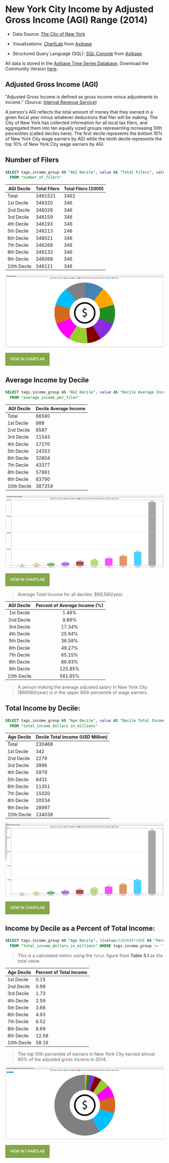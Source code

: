 # New York City Income by Adjusted Gross Income (AGI) Range (2014)

* Data Source: [The City of New York](https://catalog.data.gov/dataset/personal-income-by-agi-range-3b6e6)

* Visualizations: [ChartLab](https://apps.axibase.com/chartlab) from [Axibase](https://axibase.com)

* Structured Query Language (SQL): [SQL Console](https://github.com/axibase/atsd/blob/master/sql/README.md#overview) from [Axibase](https://axibase.com)

All data is stored in the [Axibase Time Series Database](https://axibase.com). Download the Community Version [here](https://github.com/axibase/atsd/blob/master/installation/README.md#installation).

## Adjusted Gross Income (AGI)

"Adjusted Gross Income is defined as gross income minus adjustments to income." (Source: [Internal Revenue Service](https://www.irs.gov/uac/definition-of-adjusted-gross-income))

A person's AGI reflects the total amount of money that they earned in a given fiscal year minus whatever deductions that
filer will be making. The City of New York has collected information for all local tax filers, and aggregated them into ten
equally sized groups representing increasing 10th percentiles (called deciles here). The first decile represents the bottom
10% of New York City wage earners by AGI while the tenth decile represents the top 10% of New York City wage earners by AGI.

## Number of Filers

```sql
SELECT tags.income_group AS "AGI Decile", value AS "Total Filers", value/1000 AS "Total Filers (1000)"
  FROM "number_of_filers"
```

| AGI Decile  | Total Filers | Total Filers (1000) |
|-------------|--------------|---------------------|
| Total       | 3461521      | 3462                |
| 1st Decile  | 346320       | 346                 |
| 2nd Decile  | 346026       | 346                 |
| 3rd Decile  | 346159       | 346                 |
| 4th Decile  | 346193       | 346                 |
| 5th Decile  | 246213       | 246                 |
| 6th Decile  | 346021       | 346                 |
| 7th Decile  | 346268       | 346                 |
| 8th Decile  | 346132       | 346                 |
| 9th Decile  | 346068       | 346                 |
| 10th Decile | 346121       | 346                 |

![](Images/NYP_1.1.png)

[![View in ChartLab](Images/button.png)](https://apps.axibase.com/chartlab/1576163d/2/#fullscreen)

## Average Income by Decile

```sql
SELECT tags.income_group AS "AGI Decile", value AS "Decile Average Income"
  FROM "average_income_per_filer"
```

| AGI Decile  | Decile Average Income |
|-------------|-----------------------|
| Total       | 66580                 |
| 1st Decile  | 988                   |
| 2nd Decile  | 6587                  |
| 3rd Decile  | 11543                 |
| 4th Decile  | 17270                 |
| 5th Decile  | 24353                 |
| 6th Decile  | 32804                 |
| 7th Decile  | 43377                 |
| 8th Decile  | 57881                 |
| 9th Decile  | 83790                 |
| 10th Decile | 387259                |

![](Images/NYP_2.1.png)

[![View in ChartLab](Images/button.png)](https://apps.axibase.com/chartlab/d979bec5/2/#fullscreen)

> Average Total Income for all deciles: $66,580/year.

| AGI Decile | Percent of Average Income (%)|
|:----------:|:-------------------------:|
| 1st Decile | 1.48% |
| 2nd Decile | 9.89% |
| 3rd Decile | 17.34% |
| 4th Decile | 25.94% |
| 5th Decile | 36.58% |
| 6th Decile | 49.27% |
| 7th Decile | 65.15% |
| 8th Decile | 86.93% |
| 9th Decile | 125.85% |
| 10th Decile | 581.65% |

> A person making the average adjusted salary in New York City ($66580/year) is in the upper 85th percentile of wage earners.

## Total Income by Decile:

```sql
SELECT tags.income_group AS "Age Decile", value AS "Decile Total Income (USD Million)"
  FROM "total_income_dollars_in_millions"
```

| Age Decile  | Decile Total Income (USD Million) |
|-------------|-----------------------------------|
| Total       | 230468                            |
| 1st Decile  | 342                               |
| 2nd Decile  | 2279                              |
| 3rd Decile  | 3996                              |
| 4th Decile  | 5979                              |
| 5th Decile  | 8431                              |
| 6th Decile  | 11351                             |
| 7th Decile  | 15020                             |
| 8th Decile  | 20034                             |
| 9th Decile  | 28997                             |
| 10th Decile | 134038                            |

![](Images/NYP_3.1.png)

[![View in ChartLab](Images/button.png)](https://apps.axibase.com/chartlab/d979bec5/3/#fullscreen)

## Income by Decile as a Percent of Total Income:

```sql
SELECT tags.income_group AS "Age Decile", ((value/230468)*100) AS "Percent of Total Income"
  FROM "total_income_dollars_in_millions" WHERE tags.income_group != 'Total'
```

> This is a calculated metric using the `Total` figure from **Table 3.1** as the total value.

| Age Decile  | Percent of Total Income |
|-------------|-------------------------|
| 1st Decile  | 0.15                    |
| 2nd Decile  | 0.99                    |
| 3rd Decile  | 1.73                    |
| 4th Decile  | 2.59                    |
| 5th Decile  | 3.66                    |
| 6th Decile  | 4.93                    |
| 7th Decile  | 6.52                    |
| 8th Decile  | 8.69                    |
| 9th Decile  | 12.58                   |
| 10th Decile | 58.16                   |

>The top 10th percentile of earners in New York City earned almost 60% of the adjusted gross income in 2014.

![](Images/NYP_4.1.png)

[![View in ChartLab](Images/button.png)](https://apps.axibase.com/chartlab/1576163d/3/#fullscreen)